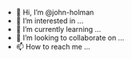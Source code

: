 - 👋 Hi, I’m @john-holman
- 👀 I’m interested in ...
- 🌱 I’m currently learning ...
- 💞️ I’m looking to collaborate on ...
- 📫 How to reach me ...

<!---
john-holman/john-holman is a ✨ special ✨ repository because its `README.md` (this file) appears on your GitHub profile.
You can click the Preview link to take a look at your changes.
--->
